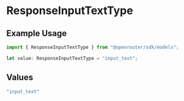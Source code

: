 # ResponseInputTextType

## Example Usage

```typescript
import { ResponseInputTextType } from "@openrouter/sdk/models";

let value: ResponseInputTextType = "input_text";
```

## Values

```typescript
"input_text"
```